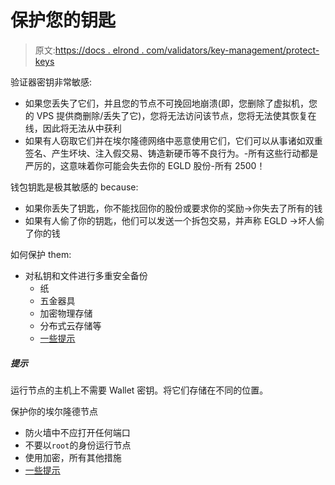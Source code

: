 # 保护您的钥匙

> 原文:[https://docs . elrond . com/validators/key-management/protect-keys](https://docs.elrond.com/validators/key-management/protect-keys)

 验证器密钥非常敏感:

*   如果您丢失了它们，并且您的节点不可挽回地崩溃(即，您删除了虚拟机，您的 VPS 提供商删除/丢失了它)，您将无法访问该节点，您将无法使其恢复在线，因此将无法从中获利
*   如果有人窃取它们并在埃尔隆德网络中恶意使用它们，它们可以从事诸如双重签名、产生坏块、注入假交易、铸造新硬币等不良行为。-所有这些行动都是严厉的，这意味着你可能会失去你的 EGLD 股份-所有 2500！

钱包钥匙是极其敏感的 because:‌

*   如果你丢失了钥匙，你不能找回你的股份或要求你的奖励->你失去了所有的钱
*   如果有人偷了你的钥匙，他们可以发送一个拆包交易，并声称 EGLD ->坏人偷了你的钱

‌如何保护 them:‌

*   对私钥和文件进行多重安全备份
    *   纸
    *   五金器具
    *   加密物理存储
    *   分布式云存储等
    *   [一些提示](https://coinsutra.com/bitcoin-private-key/)

##### 提示

运行节点的主机上不需要 Wallet 密钥。将它们存储在不同的位置。

保护你的埃尔隆德节点

*   防火墙中不应打开任何端口
*   不要以`root`的身份运行节点
*   使用加密，所有其他措施
*   [一些提示](https://www.liquidweb.com/kb/security-for-your-linux-server/)